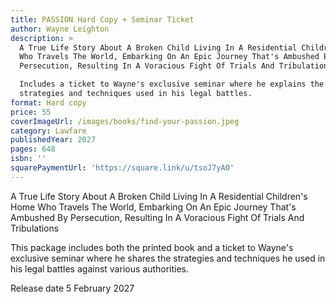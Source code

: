 ```yaml
---
title: PASSION Hard Copy + Seminar Ticket
author: Wayne Leighton
description: >
  A True Life Story About A Broken Child Living In A Residential Children's Home
  Who Travels The World, Embarking On An Epic Journey That's Ambushed By
  Persecution, Resulting In A Voracious Fight Of Trials And Tribulations

  Includes a ticket to Wayne's exclusive seminar where he explains the
  strategies and techniques used in his legal battles.
format: Hard copy
price: 55
coverImageUrl: /images/books/find-your-passion.jpeg
category: Lawfare
publishedYear: 2027
pages: 648
isbn: ''
squarePaymentUrl: 'https://square.link/u/tsoJ7yAO'
---
```


A True Life Story About A Broken Child Living In A Residential Children's Home Who Travels The World, Embarking On An Epic Journey That's Ambushed By Persecution, Resulting In A Voracious Fight Of Trials And Tribulations

This package includes both the printed book and a ticket to Wayne's exclusive seminar where he shares the strategies and techniques he used in his legal battles against various authorities.



Release date 5 February 2027
